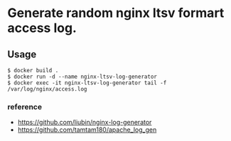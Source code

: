 # Generate random nginx ltsv formart access log.

## Usage
```
$ docker build .
$ docker run -d --name nginx-ltsv-log-generator
$ docker exec -it nginx-ltsv-log-generator tail -f /var/log/nginx/access.log
```

### reference
- https://github.com/liubin/nginx-log-generator
- https://github.com/tamtam180/apache_log_gen
